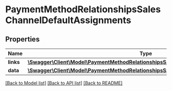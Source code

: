 # PaymentMethodRelationshipsSalesChannelDefaultAssignments

## Properties
Name | Type | Description | Notes
------------ | ------------- | ------------- | -------------
**links** | [**\Swagger\Client\Model\PaymentMethodRelationshipsSalesChannelDefaultAssignmentsLinks**](PaymentMethodRelationshipsSalesChannelDefaultAssignmentsLinks.md) |  | [optional] 
**data** | [**\Swagger\Client\Model\PaymentMethodRelationshipsSalesChannelDefaultAssignmentsData[]**](PaymentMethodRelationshipsSalesChannelDefaultAssignmentsData.md) |  | [optional] 

[[Back to Model list]](../../README.md#documentation-for-models) [[Back to API list]](../../README.md#documentation-for-api-endpoints) [[Back to README]](../../README.md)

